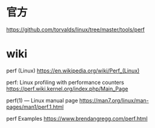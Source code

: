 
# 官方

https://github.com/torvalds/linux/tree/master/tools/perf

# wiki

perf (Linux) https://en.wikipedia.org/wiki/Perf_(Linux)

perf: Linux profiling with performance counters https://perf.wiki.kernel.org/index.php/Main_Page

perf(1) — Linux manual page https://man7.org/linux/man-pages/man1/perf.1.html

perf Examples https://www.brendangregg.com/perf.html
